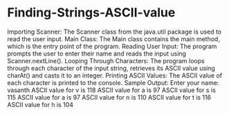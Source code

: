 # Finding-Strings-ASCII-value
Importing Scanner: The Scanner class from the java.util package is used to read the user input.
Main Class: The Main class contains the main method, which is the entry point of the program.
Reading User Input: The program prompts the user to enter their name and reads the input using Scanner.nextLine().
Looping Through Characters: The program loops through each character of the input string, retrieves its ASCII value using charAt() and casts it to an integer.
Printing ASCII Values: The ASCII value of each character is printed to the console.
Sample Output:
Enter your name:
vasanth
ASCII value for v is 118
ASCII value for a is 97
ASCII value for s is 115
ASCII value for a is 97
ASCII value for n is 110
ASCII value for t is 116
ASCII value for h is 104
